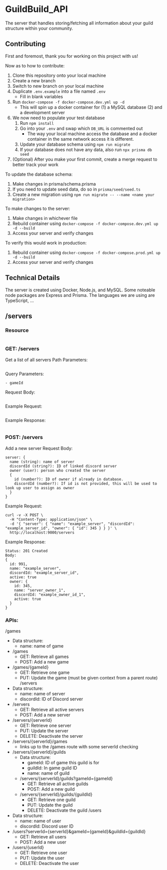# GuildBuild_API
The server that handles storing/fetching all information about your guild structure within your community.

## Contributing
First and foremost, thank you for working on this project with us!

Now as to how to contribute:
1. Clone this repository onto your local machine
2. Create a new branch
3. Switch to new branch on your local machine
4. Duplicate `.env.example` into a file named `.env`
   - Fill in blank variables
5. Run `docker-compose -f docker-compose.dev.yml up -d`
   - This will spin up a docker container for (1) a MySQL database (2) and a development server
6. We now need to populate your test database
   1. Run `npm install`
   2. Go into your `.env` and swap which `DB_URL` is commented out
      - The way your local machine access the database and a docker container in the same network access it is different.
   2. Update your database schema using `npm run migrate`
   3. If your database does not have any data, also run `npx prisma db seed`
7. (Optional) After you make your first commit, create a merge request to better track your work

To update the database schema:
1. Make changes in prisma/schema.prisma
2. If you need to update seed data, do so in `prisma/seed/seed.ts`
3. Create a new migration using `npm run migrate -- --name <name your migration>`

To make changes to the server:
1. Make changes in whichever file
2. Rebuild container using `docker-compose -f docker-compose.dev.yml up -d --build`
3. Access your server and verify changes

To verify this would work in production:
1. Rebuild container using `docker-compose -f docker-compose.prod.yml up -d --build`
2. Access your server and verify changes

## Technical Details
The server is created using Docker, Node.js, and MySQL.
Some noteable node packages are Express and Prisma.
The languages we are using are TypeScript, ...

## /servers
### Resource
```
```
### **GET**: /servers
Get a list of all servers
Path Parameters:
```
```
Query Parameters:
```
- gameId
```
Request Body:
```
```
Example Request:
```
```
Example Response:
```
```
### **POST**: /servers
Add a new server
Request Body:
```
server: {
  name (string): name of server
  discordId (string?): ID of linked discord server
  owner (user): person who created the server
  {
    id (number?): ID of owner if already in database.
    discordId (number?): If id is not provided, this will be used to look up user to assign as owner
  }
}
```
Example Request:
```
curl -v -X POST \
  -H "Content-Type: application/json" \
  -d '{ "server": { "name": "example_server", "discordId": "example_server_id", "owner": { "id": 345 } } }' \
  http://localhost:9000/servers
```
Example Response:
```
Status: 201 Created
Body:
{
  id: 991,
  name: "example_server",
  discordId: "example_server_id",
  active: true
  owner: {
    id: 345,
    name: "server_owner_1",
    discordId: "example_owner_id_1",
    active: true
  }
}
```

### APIs:
/games
- Data structure:
  - name: name of game
- /games
  - GET: Retrieve all games
  - POST: Add a new game
- /games/{gameId}
  - GET: Retrieve one game
  - PUT: Update the game (must be given context from a parent route)
/servers
- Data structure:
  - name: name of server
  - discordId: ID of Discord server
- /servers
  - GET: Retrieve all active servers
  - POST: Add a new server
- /servers/{serverId}
  - GET: Retrieve one server
  - PUT: Update the server
  - DELETE: Deactivate the server
- /servers/{serverId}/games
  - links up to the /games route with some serverId checking
- /servers/{serverId}/guilds
  - Data structure:
    - gameId: ID of game this guild is for
    - guildId: In game guild ID
    - name: name of guild
  - /servers/{serverId}/guilds?gameId={gameId}
    - GET: Retrieve all active guilds
    - POST: Add a new guild
  - /servers/{serverId}/guilds/{guildId}
    - GET: Retrieve one guild
    - PUT: Update the guild
    - DELETE: Deactivate the guild
/users
- Data structure:
  - name: name of user
  - discordId: Discord user ID
- /users?serverId={serverId}&gameId={gameId}&guildId={guildId}
  - GET: Retrieve all users
  - POST: Add a new user
- /users/{userId}
  - GET: Retrieve one user
  - PUT: Update the user
  - DELETE: Deactivate the user